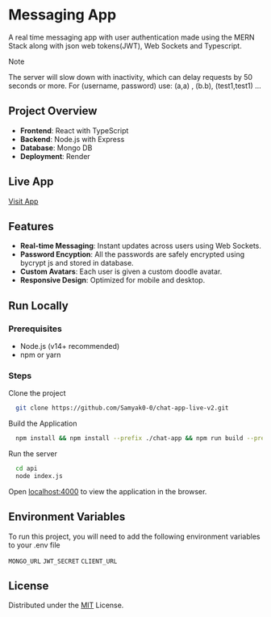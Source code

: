 
# Messaging App

A real time messaging app with user authentication made using the MERN Stack along with json web tokens(JWT), Web Sockets and Typescript.

> [!NOTE]
> The server will slow down with inactivity, which can delay requests by 50 seconds or more.
> For (username, password) use:  (a,a) , (b.b), (test1,test1) ...

## Project Overview

- **Frontend**: React with TypeScript
- **Backend**: Node.js with Express
- **Database**: Mongo DB
- **Deployment**: Render



## Live App

[Visit App](https://chat-app-live-v2.onrender.com)


## Features

- **Real-time Messaging**: Instant updates across users using Web Sockets.
- **Password Encyption**: All the passwords are safely encrypted using bycrypt js and stored in database.
- **Custom Avatars**: Each user is given a custom doodle avatar.
- **Responsive Design**: Optimized for mobile and desktop.

## Run Locally

### Prerequisites

- Node.js (v14+ recommended)
- npm or yarn

### Steps

Clone the project

```bash
  git clone https://github.com/Samyak0-0/chat-app-live-v2.git
```

Build the Application

```bash
  npm install && npm install --prefix ./chat-app && npm run build --prefix ./chat-app
```

Run the server

```bash
  cd api
  node index.js
```

Open [localhost:4000](http://localhost:4000) to view the application in the browser.


## Environment Variables

To run this project, you will need to add the following environment variables to your .env file

`MONGO_URL`
`JWT_SECRET`
`CLIENT_URL`


## License

Distributed under the [MIT](https://choosealicense.com/licenses/mit/) License. 
